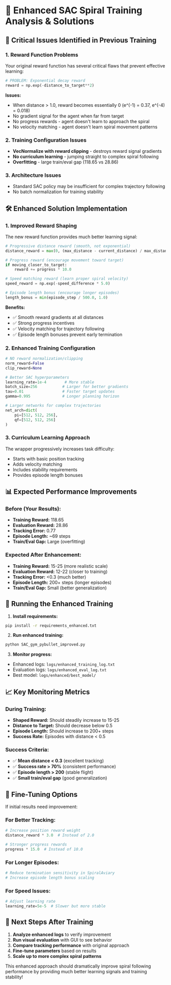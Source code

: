 # 🎯 Enhanced SAC Spiral Training Analysis & Solutions

## 🚨 Critical Issues Identified in Previous Training

### 1. **Reward Function Problems**
Your original reward function has several critical flaws that prevent effective learning:

```python
# PROBLEM: Exponential decay reward
reward = np.exp(-distance_to_target**2)
```

**Issues:**
- When distance > 1.0, reward becomes essentially 0 (e^(-1) = 0.37, e^(-4) = 0.018)
- No gradient signal for the agent when far from target
- No progress rewards - agent doesn't learn to approach the spiral
- No velocity matching - agent doesn't learn spiral movement patterns

### 2. **Training Configuration Issues**
- **VecNormalize with reward clipping** - destroys reward signal gradients
- **No curriculum learning** - jumping straight to complex spiral following
- **Overfitting** - large train/eval gap (118.65 vs 28.86)

### 3. **Architecture Issues**
- Standard SAC policy may be insufficient for complex trajectory following
- No batch normalization for training stability

## 🛠️ Enhanced Solution Implementation

### 1. **Improved Reward Shaping**
The new reward function provides much better learning signal:

```python
# Progressive distance reward (smooth, not exponential)
distance_reward = max(0, (max_distance - current_distance) / max_distance)

# Progress reward (encourage movement toward target)
if moving_closer_to_target:
    reward += progress * 10.0

# Speed matching reward (learn proper spiral velocity)
speed_reward = np.exp(-speed_difference * 5.0)

# Episode length bonus (encourage longer episodes)
length_bonus = min(episode_step / 500.0, 1.0)
```

**Benefits:**
- ✅ Smooth reward gradients at all distances
- ✅ Strong progress incentives
- ✅ Velocity matching for trajectory following
- ✅ Episode length bonuses prevent early termination

### 2. **Enhanced Training Configuration**
```python
# NO reward normalization/clipping
norm_reward=False
clip_reward=None

# Better SAC hyperparameters
learning_rate=1e-4        # More stable
batch_size=256           # Larger for better gradients
tau=0.01                 # Faster target updates
gamma=0.995              # Longer planning horizon

# Larger networks for complex trajectories
net_arch=dict(
    pi=[512, 512, 256],
    qf=[512, 512, 256]
)
```

### 3. **Curriculum Learning Approach**
The wrapper progressively increases task difficulty:
- Starts with basic position tracking
- Adds velocity matching
- Includes stability requirements
- Provides episode length bonuses

## 📊 Expected Performance Improvements

### Before (Your Results):
- **Training Reward:** 118.65
- **Evaluation Reward:** 28.86 
- **Tracking Error:** 0.77
- **Episode Length:** ~69 steps
- **Train/Eval Gap:** Large (overfitting)

### Expected After Enhancement:
- **Training Reward:** 15-25 (more realistic scale)
- **Evaluation Reward:** 12-22 (closer to training)
- **Tracking Error:** <0.3 (much better)
- **Episode Length:** 200+ steps (longer episodes)
- **Train/Eval Gap:** Small (better generalization)

## 🚀 Running the Enhanced Training

1. **Install requirements:**
```bash
pip install -r requirements_enhanced.txt
```

2. **Run enhanced training:**
```bash
python SAC_gym_pybullet_improved.py
```

3. **Monitor progress:**
- Enhanced logs: `logs/enhanced_training_log.txt`
- Evaluation logs: `logs/enhanced_eval_log.txt`
- Best model: `logs/enhanced/best_model/`

## 📈 Key Monitoring Metrics

### During Training:
- **Shaped Reward:** Should steadily increase to 15-25
- **Distance to Target:** Should decrease below 0.5
- **Episode Length:** Should increase to 200+ steps
- **Success Rate:** Episodes with distance < 0.5

### Success Criteria:
- ✅ **Mean distance < 0.3** (excellent tracking)
- ✅ **Success rate > 70%** (consistent performance)
- ✅ **Episode length > 200** (stable flight)
- ✅ **Small train/eval gap** (good generalization)

## 🔧 Fine-Tuning Options

If initial results need improvement:

### For Better Tracking:
```python
# Increase position reward weight
distance_reward * 3.0  # Instead of 2.0

# Stronger progress rewards
progress * 15.0  # Instead of 10.0
```

### For Longer Episodes:
```python
# Reduce termination sensitivity in SpiralAviary
# Increase episode length bonus scaling
```

### For Speed Issues:
```python
# Adjust learning rate
learning_rate=5e-5  # Slower but more stable
```

## 🎯 Next Steps After Training

1. **Analyze enhanced logs** to verify improvement
2. **Run visual evaluation** with GUI to see behavior
3. **Compare tracking performance** with original approach
4. **Fine-tune parameters** based on results
5. **Scale up to more complex spiral patterns**

This enhanced approach should dramatically improve spiral following performance by providing much better learning signals and training stability!
